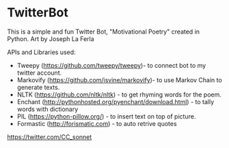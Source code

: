 # TwitterBot
This is a simple and fun Twitter Bot, "Motivational Poetry" created in Python. Art by Joseph La Ferla

APIs and Libraries used:
* Tweepy (https://github.com/tweepy/tweepy)- to connect bot to my twitter account.
* Markovify (https://github.com/jsvine/markovify)- to use Markov Chain to generate texts.
* NLTK (https://github.com/nltk/nltk) - to get rhyming words for the poem.
* Enchant (http://pythonhosted.org/pyenchant/download.html) - to tally words with dictionary
* PIL (https://python-pillow.org/) - to insert text on top of picture.
* Formastic (http://forismatic.com) - to auto retrive quotes

https://twitter.com/CC_sonnet
